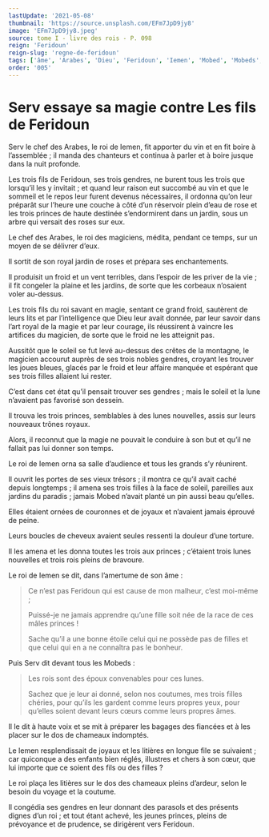 ```yaml
---
lastUpdate: '2021-05-08'
thumbnail: 'https://source.unsplash.com/EFm7JpD9jy8'
image: 'EFm7JpD9jy8.jpeg'
source: tome I - livre des rois - P. 098
reign: 'Feridoun'
reign-slug: 'regne-de-feridoun'
tags: ['âme', 'Arabes', 'Dieu', 'Feridoun', 'Iemen', 'Mobed', 'Mobeds', 'Serv']
order: '005'
---
```


# Serv essaye sa magie contre Les fils de Feridoun

Serv le chef des Arabes, le roi de Iemen, fit apporter du vin et en fit boire à l’assemblée ; il manda des chanteurs et continua à parler et à boire jusque dans la nuit profonde.

Les trois fils de Feridoun, ses trois gendres, ne burent tous les trois que lorsqu’il les y invitait ; et quand leur raison eut succombé au vin et que le sommeil et le repos leur furent devenus nécessaires, il ordonna qu’on leur préparât sur l’heure une couche à côté d’un réservoir plein d’eau de rose et les trois princes de haute destinée s’endormirent dans un jardin, sous un arbre qui versait des roses sur eux.

Le chef des Arabes, le roi des magiciens, médita, pendant ce temps, sur un moyen de se délivrer d’eux.

Il sortit de son royal jardin de roses et prépara ses enchantements.

Il produisit un froid et un vent terribles, dans l’espoir de les priver de la vie ; il fit congeler la plaine et les jardins, de sorte que les corbeaux n’osaient voler au-dessus.

Les trois fils du roi savant en magie, sentant ce grand froid, sautèrent de leurs lits et par l’intelligence que Dieu leur avait donnée, par leur savoir dans l’art royal de la magie et par leur courage, ils réussirent à vaincre les artifices du magicien, de sorte que le froid ne les atteignit pas.

Aussitôt que le soleil se fut levé au-dessus des crêtes de la montagne, le magicien accourut auprès de ses trois nobles gendres, croyant les trouver les joues bleues, glacés par le froid et leur affaire manquée et espérant que ses trois filles allaient lui rester.

C’est dans cet état qu’il pensait trouver ses gendres ; mais le soleil et la lune n’avaient pas favorisé son dessein.

Il trouva les trois princes, semblables à des lunes nouvelles, assis sur leurs nouveaux trônes royaux.

Alors, il reconnut que la magie ne pouvait le conduire à son but et qu’il ne fallait pas lui donner son temps.

Le roi de Iemen orna sa salle d’audience et tous les grands s’y réunirent.

Il ouvrit les portes de ses vieux trésors ; il montra ce qu’il avait caché depuis longtemps ; il amena ses trois filles à la face de soleil, pareilles aux jardins du paradis ; jamais Mobed n’avait planté un pin aussi beau qu’elles.

Elles étaient ornées de couronnes et de joyaux et n’avaient jamais éprouvé de peine.

Leurs boucles de cheveux avaient seules ressenti la douleur d’une torture.

Il les amena et les donna toutes les trois aux princes ; c’étaient trois lunes nouvelles et trois rois pleins de bravoure.

Le roi de Iemen se dit, dans l’amertume de son âme :

> Ce n’est pas Feridoun qui est cause de mon malheur, c’est moi-même ;
>
> Puissé-je ne jamais apprendre qu’une fille soit née de la race de ces mâles princes !
>
> Sache qu’il a une bonne étoile celui qui ne possède pas de filles et que celui qui en a ne connaîtra pas le bonheur.

Puis Serv dit devant tous les Mobeds :

> Les rois sont des époux convenables pour ces lunes.
>
> Sachez que je leur ai donné, selon nos coutumes, mes trois filles chéries, pour qu’ils les gardent comme leurs propres yeux, pour qu’elles soient devant leurs cœurs comme leurs propres âmes.

Il le dit à haute voix et se mit à préparer les bagages des fiancées et à les placer sur le dos de chameaux indomptés.

Le Iemen resplendissait de joyaux et les litières en longue file se suivaient ; car quiconque a des enfants bien réglés, illustres et chers à son cœur, que lui importe que ce soient des fils ou des filles ?

Le roi plaça les litières sur le dos des chameaux pleins d’ardeur, selon le besoin du voyage et la coutume.

Il congédia ses gendres en leur donnant des parasols et des présents dignes d’un roi ; et tout étant achevé, les jeunes princes, pleins de prévoyance et de prudence, se dirigèrent vers Feridoun.
